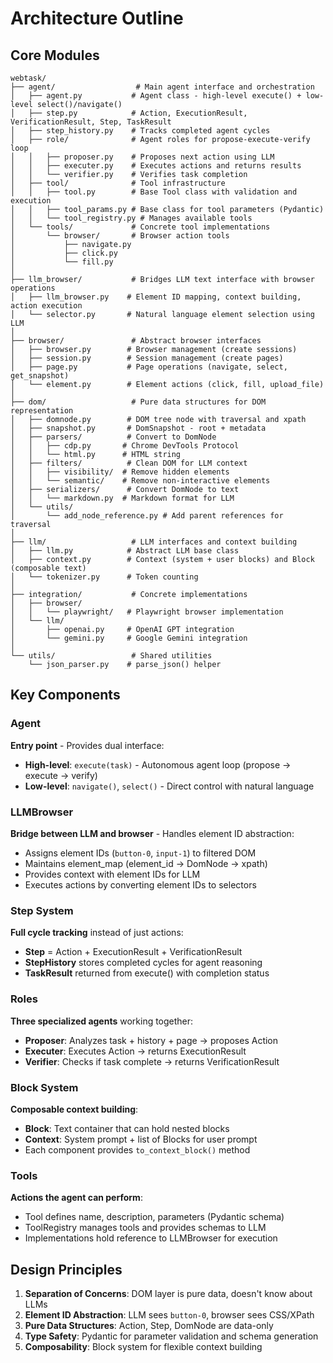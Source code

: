 # Architecture Outline

## Core Modules

```
webtask/
├── agent/                  # Main agent interface and orchestration
│   ├── agent.py           # Agent class - high-level execute() + low-level select()/navigate()
│   ├── step.py            # Action, ExecutionResult, VerificationResult, Step, TaskResult
│   ├── step_history.py    # Tracks completed agent cycles
│   ├── role/              # Agent roles for propose-execute-verify loop
│   │   ├── proposer.py    # Proposes next action using LLM
│   │   ├── executer.py    # Executes actions and returns results
│   │   └── verifier.py    # Verifies task completion
│   ├── tool/              # Tool infrastructure
│   │   ├── tool.py        # Base Tool class with validation and execution
│   │   ├── tool_params.py # Base class for tool parameters (Pydantic)
│   │   └── tool_registry.py # Manages available tools
│   └── tools/             # Concrete tool implementations
│       └── browser/       # Browser action tools
│           ├── navigate.py
│           ├── click.py
│           └── fill.py
│
├── llm_browser/           # Bridges LLM text interface with browser operations
│   ├── llm_browser.py    # Element ID mapping, context building, action execution
│   └── selector.py       # Natural language element selection using LLM
│
├── browser/               # Abstract browser interfaces
│   ├── browser.py        # Browser management (create sessions)
│   ├── session.py        # Session management (create pages)
│   ├── page.py           # Page operations (navigate, select, get_snapshot)
│   └── element.py        # Element actions (click, fill, upload_file)
│
├── dom/                   # Pure data structures for DOM representation
│   ├── domnode.py        # DOM tree node with traversal and xpath
│   ├── snapshot.py       # DomSnapshot - root + metadata
│   ├── parsers/          # Convert to DomNode
│   │   ├── cdp.py       # Chrome DevTools Protocol
│   │   └── html.py      # HTML string
│   ├── filters/          # Clean DOM for LLM context
│   │   ├── visibility/  # Remove hidden elements
│   │   └── semantic/    # Remove non-interactive elements
│   ├── serializers/      # Convert DomNode to text
│   │   └── markdown.py  # Markdown format for LLM
│   └── utils/
│       └── add_node_reference.py # Add parent references for traversal
│
├── llm/                   # LLM interfaces and context building
│   ├── llm.py            # Abstract LLM base class
│   ├── context.py        # Context (system + user blocks) and Block (composable text)
│   └── tokenizer.py      # Token counting
│
├── integration/           # Concrete implementations
│   ├── browser/
│   │   └── playwright/   # Playwright browser implementation
│   └── llm/
│       ├── openai.py     # OpenAI GPT integration
│       └── gemini.py     # Google Gemini integration
│
└── utils/                 # Shared utilities
    └── json_parser.py    # parse_json() helper

```

## Key Components

### Agent
**Entry point** - Provides dual interface:
- **High-level**: `execute(task)` - Autonomous agent loop (propose → execute → verify)
- **Low-level**: `navigate()`, `select()` - Direct control with natural language

### LLMBrowser
**Bridge between LLM and browser** - Handles element ID abstraction:
- Assigns element IDs (`button-0`, `input-1`) to filtered DOM
- Maintains element_map (element_id → DomNode → xpath)
- Provides context with element IDs for LLM
- Executes actions by converting element IDs to selectors

### Step System
**Full cycle tracking** instead of just actions:
- **Step** = Action + ExecutionResult + VerificationResult
- **StepHistory** stores completed cycles for agent reasoning
- **TaskResult** returned from execute() with completion status

### Roles
**Three specialized agents** working together:
- **Proposer**: Analyzes task + history + page → proposes Action
- **Executer**: Executes Action → returns ExecutionResult
- **Verifier**: Checks if task complete → returns VerificationResult

### Block System
**Composable context building**:
- **Block**: Text container that can hold nested blocks
- **Context**: System prompt + list of Blocks for user prompt
- Each component provides `to_context_block()` method

### Tools
**Actions the agent can perform**:
- Tool defines name, description, parameters (Pydantic schema)
- ToolRegistry manages tools and provides schemas to LLM
- Implementations hold reference to LLMBrowser for execution

## Design Principles

1. **Separation of Concerns**: DOM layer is pure data, doesn't know about LLMs
2. **Element ID Abstraction**: LLM sees `button-0`, browser sees CSS/XPath
3. **Pure Data Structures**: Action, Step, DomNode are data-only
4. **Type Safety**: Pydantic for parameter validation and schema generation
5. **Composability**: Block system for flexible context building
